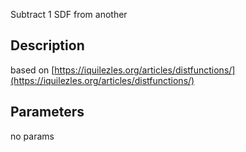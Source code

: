 Subtract 1 SDF from another


## Description


based on [https://iquilezles.org/articles/distfunctions/](https://iquilezles.org/articles/distfunctions/)

## Parameters
no params